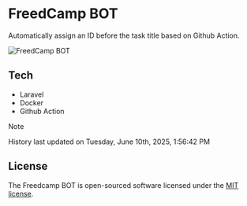 # FreedCamp BOT

Automatically assign an ID before the task title based on Github Action.

![FreedCamp BOT](https://repository-images.githubusercontent.com/737932867/7d34798b-2680-471c-b089-a78a718d3d6a)

## Tech

- Laravel
- Docker
- Github Action

> [!NOTE]  
> History last updated on Tuesday, June 10th, 2025, 1:56:42 PM

## License

The Freedcamp BOT is open-sourced software licensed under the [MIT license](https://opensource.org/licenses/MIT).

